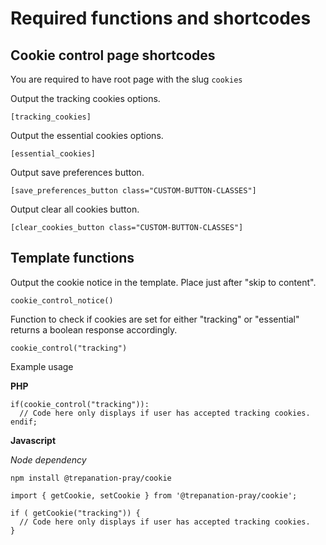 # Required functions and shortcodes

## Cookie control page shortcodes

You are required to have root page with the slug `cookies`

Output the tracking cookies options.

`[tracking_cookies]`

Output the essential cookies options.

`[essential_cookies]`

Output save preferences button.

`[save_preferences_button class="CUSTOM-BUTTON-CLASSES"]`

Output clear all cookies button.

`[clear_cookies_button class="CUSTOM-BUTTON-CLASSES"]`

## Template functions

Output the cookie notice in the template. Place just after "skip to content".

`cookie_control_notice()`

Function to check if cookies are set for either "tracking" or "essential" returns a boolean response accordingly.

`cookie_control("tracking")`

Example usage 

**PHP**
```
if(cookie_control("tracking")):
  // Code here only displays if user has accepted tracking cookies.
endif;
```

**Javascript**

*Node dependency*

`npm install @trepanation-pray/cookie`

```
import { getCookie, setCookie } from '@trepanation-pray/cookie';

if ( getCookie("tracking")) {
  // Code here only displays if user has accepted tracking cookies.
}
```